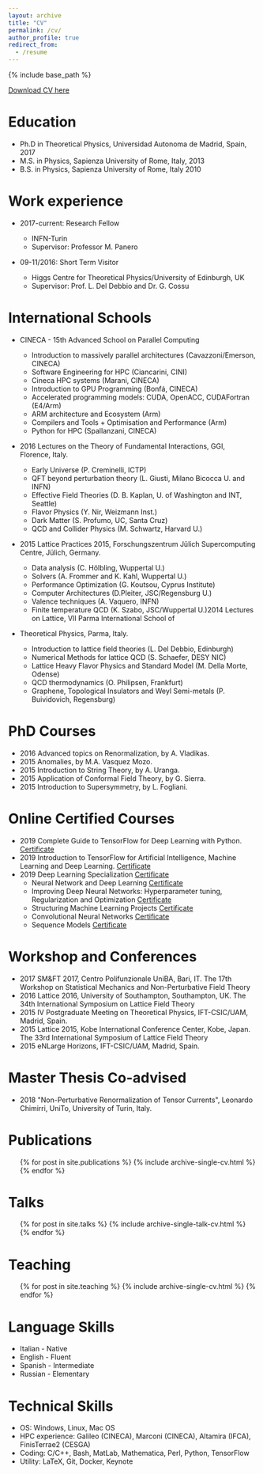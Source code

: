 ```yaml
---
layout: archive
title: "CV"
permalink: /cv/
author_profile: true
redirect_from:
  - /resume
---
```


{% include base_path %}

[Download CV here](http://pretidav.github.io/files/Academic_CV_PRETI_DAVID.pdf)

Education
======
* Ph.D in Theoretical Physics, Universidad Autonoma de Madrid, Spain, 2017
* M.S. in Physics, Sapienza University of Rome, Italy, 2013
* B.S. in Physics, Sapienza University of Rome, Italy 2010

Work experience
======
* 2017-current: Research Fellow
  * INFN-Turin
  * Supervisor: Professor M. Panero

* 09-11/2016: Short Term Visitor
  * Higgs Centre for Theoretical Physics/University of Edinburgh, UK
  * Supervisor: Prof. L. Del Debbio and Dr. G. Cossu

International Schools
======
* CINECA - 15th Advanced School on Parallel Computing
  * Introduction to massively parallel architectures (Cavazzoni/Emerson, CINECA)
  * Software Engineering for HPC (Ciancarini, CINI)
  * Cineca HPC systems (Marani, CINECA)
  * Introduction to GPU Programming (Bonfá, CINECA)
  * Accelerated programming models: CUDA, OpenACC, CUDAFortran (E4/Arm) 
  * ARM architecture and Ecosystem (Arm)
  * Compilers and Tools + Optimisation and Performance (Arm) 
  * Python for HPC (Spallanzani, CINECA)

* 2016 Lectures on the Theory of Fundamental Interactions, GGI, Florence, Italy.
  * Early Universe (P. Creminelli, ICTP)
  * QFT beyond perturbation theory (L. Giusti, Milano Bicocca U. and INFN)
  * Effective Field Theories (D. B. Kaplan, U. of Washington and INT, Seattle)
  * Flavor Physics (Y. Nir, Weizmann Inst.)
  * Dark Matter (S. Profumo, UC, Santa Cruz)
  * QCD and Collider Physics (M. Schwartz, Harvard U.)

* 2015 Lattice Practices 2015, Forschungszentrum Jülich Supercomputing Centre, Jülich, Germany.
  * Data analysis (C. Hölbling, Wuppertal U.)
  * Solvers (A. Frommer and K. Kahl, Wuppertal U.)
  * Performance Optimization (G. Koutsou, Cyprus Institute)
  * Computer Architectures (D.Pleiter, JSC/Regensburg U.)
  * Valence techniques (A. Vaquero, INFN)
  * Finite temperature QCD (K. Szabo, JSC/Wuppertal U.)2014 Lectures on Lattice, VII Parma International School of 

* Theoretical Physics, Parma, Italy.
  * Introduction to lattice field theories (L. Del Debbio, Edinburgh)
  * Numerical Methods for lattice QCD (S. Schaefer, DESY NIC)
  * Lattice Heavy Flavor Physics and Standard Model (M. Della Morte, Odense)
  * QCD thermodynamics (O. Philipsen, Frankfurt)
  * Graphene, Topological Insulators and Weyl Semi-metals (P. Buividovich, Regensburg)  

PhD Courses
======
* 2016 Advanced topics on Renormalization, by A. Vladikas.
* 2015 Anomalies, by M.A. Vasquez Mozo.
* 2015 Introduction to String Theory, by A. Uranga.
* 2015 Application of Conformal Field Theory, by G. Sierra.
* 2015 Introduction to Supersymmetry, by L. Fogliani.

Online Certified Courses
======
* 2019 Complete Guide to TensorFlow for Deep Learning with Python. [Certificate](https://www.udemy.com/certificate/UC-85FQCVLL/) 
* 2019 Introduction to TensorFlow for Artificial Intelligence, Machine Learning and Deep Learning. [Certificate](https://www.coursera.org/account/accomplishments/verify/HL6TRW4VFY4Q)
* 2019 Deep Learning Specialization [Certificate](https://www.coursera.org/account/accomplishments/specialization/B34L5ZNWMVNW)
  * Neural Network and Deep Learning [Certificate](https://www.coursera.org/account/accomplishments/verify/J4NHU53VGVZ2)
  * Improving Deep Neural Networks: Hyperparameter tuning, Regularization and Optimization [Certificate](https://www.coursera.org/account/accomplishments/verify/6HB3UY78HB4F)
  * Structuring Machine Learning Projects [Certificate](https://www.coursera.org/account/accomplishments/verify/FZVRWWN3JQ86)
  * Convolutional Neural Networks [Certificate](https://www.coursera.org/account/accomplishments/verify/VNQAUBDPPJQX)
  * Sequence Models [Certificate](https://www.coursera.org/account/accomplishments/verify/85A5PTUY46LR)

Workshop and Conferences
=====
* 2017 SM&FT 2017, Centro Polifunzionale UniBA, Bari, IT.
     The 17th Workshop on Statistical Mechanics and Non-Perturbative Field Theory
* 2016 Lattice 2016, University of Southampton, Southampton, UK.
     The 34th International Symposium on Lattice Field Theory
* 2015 IV Postgraduate Meeting on Theoretical Physics, IFT-CSIC/UAM, Madrid, Spain.
* 2015 Lattice 2015, Kobe International Conference Center, Kobe, Japan.
     The 33rd International Symposium of Lattice Field Theory
* 2015 eNLarge Horizons, IFT-CSIC/UAM, Madrid, Spain.

Master Thesis Co-advised
===== 
* 2018 "Non-Perturbative Renormalization of Tensor Currents", Leonardo Chimirri, UniTo, University of Turin, Italy.

Publications
======
  <ul>{% for post in site.publications %}
    {% include archive-single-cv.html %}
  {% endfor %}</ul>
  
Talks
======
  <ul>{% for post in site.talks %}
    {% include archive-single-talk-cv.html %}
  {% endfor %}</ul>
  
Teaching
======
  <ul>{% for post in site.teaching %}
    {% include archive-single-cv.html %}
  {% endfor %}</ul>
  
Language Skills
=====
* Italian - Native
* English - Fluent 
* Spanish - Intermediate
* Russian - Elementary

Technical Skills
=====
* OS: Windows, Linux, Mac OS
* HPC experience: Galileo (CINECA), Marconi (CINECA), Altamira (IFCA), FinisTerrae2 (CESGA) 
* Coding: C/C++, Bash, MatLab, Mathematica, Perl, Python, TensorFlow
* Utility: LaTeX, Git, Docker, Keynote
